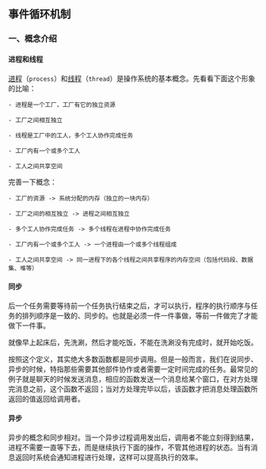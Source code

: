 ## 事件循环机制

### 一、概念介绍

#### 进程和线程

[进程](https://zh.wikipedia.org/zh-cn/进程)（`process`）和[线程](https://zh.wikipedia.org/zh-cn/线程)（`thread`）是操作系统的基本概念。先看看下面这个形象的比喻：

```
- 进程是一个工厂，工厂有它的独立资源

- 工厂之间相互独立

- 线程是工厂中的工人，多个工人协作完成任务

- 工厂内有一个或多个工人

- 工人之间共享空间
```

完善一下概念：

```
- 工厂的资源 -> 系统分配的内存（独立的一块内存）

- 工厂之间的相互独立 -> 进程之间相互独立

- 多个工人协作完成任务 -> 多个线程在进程中协作完成任务

- 工厂内有一个或多个工人 -> 一个进程由一个或多个线程组成

- 工人之间共享空间 -> 同一进程下的各个线程之间共享程序的内存空间（包括代码段、数据集、堆等）
```



#### 同步

后一个任务需要等待前一个任务执行结束之后，才可以执行，程序的执行顺序与任务的排列顺序是一致的、同步的。也就是必须一件一件事做，等前一件做完了才能做下一件事。

就像早上起床后，先洗涮，然后才能吃饭，不能在洗涮没有完成时，就开始吃饭。

按照这个定义，其实绝大多数函数都是同步调用。但是一般而言，我们在说同步、异步的时候，特指那些需要其他部件协作或者需要一定时间完成的任务。最常见的例子就是聊天的时候发送消息，相应的函数发送一个消息给某个窗口，在对方处理完消息之前，这个函数不返回；当对方处理完毕以后，该函数才把消息处理函数所返回的值返回给调用者。



#### 异步

异步的概念和同步相对。当一个异步过程调用发出后，调用者不能立刻得到结果，进程不需要一直等下去，而是继续执行下面的操作，不管其他进程的状态。当有消息返回时系统会通知进程进行处理，这样可以提高执行的效率。